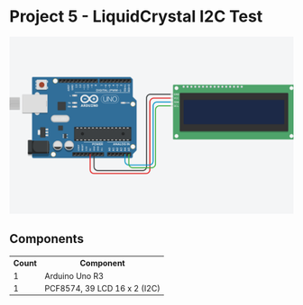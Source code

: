 # Project 5 - LiquidCrystal I2C Test

<div align="center">
    <img src="schema.png">
</div>

## Components
<table>

<tr>
 <th>Count</th>
 <th>Component</th>
</tr>
<tr>
    <td>1</td>
    <td>Arduino Uno R3</td>
</tr>
<tr>
    <td>1</td>
    <td>PCF8574, 39 LCD 16 x 2 (I2C)</td>
</tr>
</table>